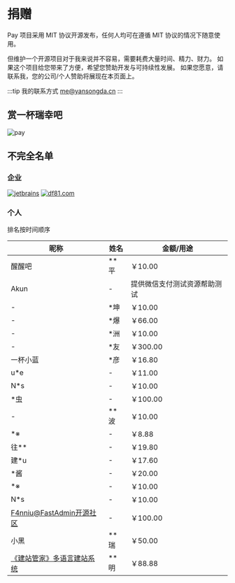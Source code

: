 <script setup>
import Companies from '@components/Docs/Donate/Companies.vue'
</script>

# 捐赠

Pay 项目采用 MIT 协议开源发布，任何人均可在遵循 MIT 协议的情况下随意使用。

但维护一个开源项目对于我来说并不容易，需要耗费大量时间、精力、财力。
如果这个项目给您带来了方便，希望您赞助开发与可持续性发展。
如果您愿意，请联系我，您的公司/个人赞助将展现在本页面上。

:::tip 我的联系方式
me@yansongda.cn
:::

## 赏一杯瑞幸吧

![pay](/images/pay.jpg)

## 不完全名单

### 企业

<Companies />

[![jetbrains](/images/companies/jetbrains.svg)](https://www.jetbrains.com/)
[![df81.com](/images/companies/df81.png)](https://df81.com/)

### 个人

排名按时间顺序

| 昵称                                                | 姓名  | 金额/用途          |
|---------------------------------------------------|-----|----------------|
| 醒醒吧                                               | **平 | ￥10.00         |
| Akun                                              | -   | 提供微信支付测试资源帮助测试 |
| -                                                 | *坤  | ￥10.00         |
| -                                                 | *爆  | ￥66.00         |
| -                                                 | *洲  | ￥10.00         |
| -                                                 | *友  | ￥300.00        |
| 一杯小蓝                                              | *彦  | ￥16.80         |
| u*e                                               | -   | ￥11.00         |
| N*s                                               | -   | ￥10.00         |
| *虫                                                | -   | ￥100.00        |
| -                                                 | **波 | ￥10.00         |
| *※                                                | -   | ￥8.88          |
| 往**                                               | -   | ￥19.80         |
| 建*u                                               | -   | ￥17.60         |
| *酱                                                | -   | ￥20.00         |
| *※                                                | -   | ￥10.00         |
| N*s                                               | -   | ￥10.00         |
| [F4nniu@FastAdmin开源社区](https://www.fastadmin.net) | -   | ￥100.00        |
| 小黑                                                | **瑞 | ￥50.00         |
| [《建站管家》多语言建站系统](https://df81.com/)                | **明 | ￥88.88         |